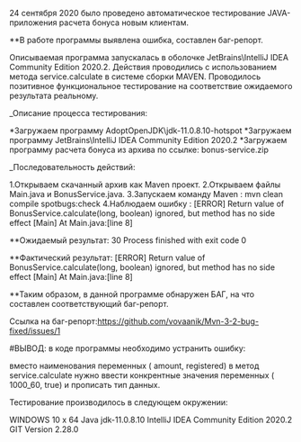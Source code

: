 24 сентября 2020 было проведено автоматическое тестирование JAVA-приложения расчета бонуса новым клиентам.

**В работе программы выявлена ошибка, составлен баг-репорт.

Описываемая программа запускалась в оболочке JetBrains\IntelliJ IDEA Community Edition 2020.2. 
Действия проводились с использованием метода service.calculate в системе сборки MAVEN. 
Проводилось позитивное функциональное тестирование на соответствие ожидаемого результата реальному.

_Описание процесса тестирования:

*Загружаем программу AdoptOpenJDK\jdk-11.0.8.10-hotspot 
*Загружаем программу JetBrains\IntelliJ IDEA Community Edition 2020.2 
*Загружаем программу расчета бонуса из архива по ссылке: bonus-service.zip

_Последовательность действий:

1.Открываем скачанный архив как Maven проект. 
2.Открываем файлы Main.java и BonusService.java. 
3.Запускаем команду Maven : mvn clean compile spotbugs:check 
4.Наблюдаем ошибку : [ERROR] Return value of BonusService.calculate(long, boolean) ignored, but method has no side effect [Main] At Main.java:[line 8]

**Ожидаемый результат: 30 Process finished with exit code 0

**Фактический результат: [ERROR] Return value of BonusService.calculate(long, boolean) ignored, but method has no side effect [Main] At Main.java:[line 8]


**Таким образом, в данной программе обнаружен БАГ, на что составлен соответствующий баг-репорт.

Ссылка на баг-репорт:https://github.com/vovaanik/Mvn-3-2-bug-fixed/issues/1

#ВЫВОД: в коде программы необходимо устранить ошибку:

вместо наименования переменных 
( amount, registered) в метод service.сalculate нужно ввести конкрентные значения переменных ( 1000_60, true) и прописать тип данных.

Тестирование производилось в следующем окружении:

WINDOWS 10 x 64 
Java jdk-11.0.8.10 
IntelliJ IDEA Community Edition 2020.2
GIT Version 2.28.0